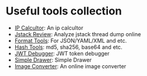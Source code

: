 # Useful tools collection

* [IP Calcultor](/ip-calculator): An ip calcultor
* [Jstack Review](/jstack-review): Analyze jstack thread dump online
* [Format Tools](/format-tools): For JSON/YAML/XML and etc.
* [Hash Tools](/hash-tools): md5, sha256, base64 and etc.
* [JWT Debugger](/jwt-debugger): JWT token debugger
* [Simple Drawer](https://w-draw.web.app/): Simple Drawer
* [Image Converter](https://renzhezhilu.github.io/webp2jpg-online): An online image converter
